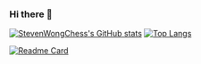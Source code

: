 ### Hi there 👋
[![StevenWongChess's GitHub stats](https://github-readme-stats.vercel.app/api?username=StevenWongChess&show_icons=true&theme=radical&layout=compact)](https://github.com/anuraghazra/github-readme-stats)
[![Top Langs](https://github-readme-stats.vercel.app/api/top-langs/?username=StevenWongChess&layout=compact)](https://github.com/anuraghazra/github-readme-stats)
<!-- This is to add extra pin -->
[![Readme Card](https://github-readme-stats.vercel.app/api/pin/?username=anuraghazra&repo=github-readme-stats)](https://github.com/anuraghazra/github-readme-stats)
